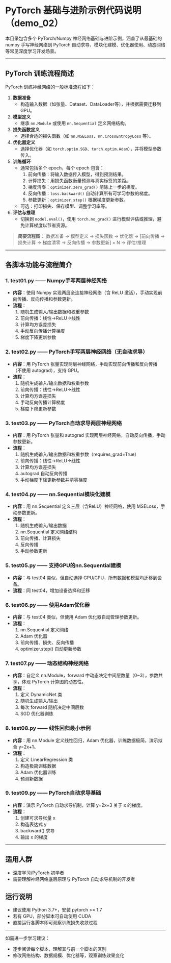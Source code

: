 # PyTorch 基础与进阶示例代码说明（demo_02）

本目录包含多个 PyTorch/Numpy 神经网络基础与进阶示例，涵盖了从最基础的 numpy 手写神经网络到 PyTorch 自动求导、模块化建模、优化器使用、动态网络等常见深度学习开发场景。

---

## PyTorch 训练流程简述

PyTorch 训练神经网络的一般标准流程如下：

1. **数据准备**
   - 构造输入数据（如张量、Dataset、DataLoader等），并根据需要迁移到GPU。
2. **模型定义**
   - 继承 `nn.Module` 或使用 `nn.Sequential` 定义网络结构。
3. **损失函数定义**
   - 选择合适的损失函数（如 `nn.MSELoss`、`nn.CrossEntropyLoss` 等）。
4. **优化器定义**
   - 选择优化器（如 `torch.optim.SGD`、`torch.optim.Adam`），并将模型参数传入。
5. **训练循环**
   - 通常包括多个 epoch，每个 epoch 包含：
     1. 前向传播：将输入数据传入模型，得到预测结果。
     2. 计算损失：用损失函数衡量预测与真实标签的差距。
     3. 梯度清零：`optimizer.zero_grad()` 清除上一步的梯度。
     4. 反向传播：`loss.backward()` 自动计算所有可学习参数的梯度。
     5. 参数更新：`optimizer.step()` 根据梯度更新参数。
   - 可选：打印损失、保存模型、调整学习率等。
6. **评估与推理**
   - 切换到 `model.eval()`，使用 `torch.no_grad()` 进行模型评估或推理，避免计算梯度以节省资源。

> **简要流程图**：
> 数据准备 → 模型定义 → 损失函数 → 优化器 → [前向传播 → 损失计算 → 梯度清零 → 反向传播 → 参数更新] × N → 评估/推理

---

## 各脚本功能与流程简介

### 1. test01.py —— Numpy手写两层神经网络
- **内容**：使用 Numpy 实现两层全连接神经网络（含 ReLU 激活），手动实现前向传播、反向传播和参数更新。
- **流程**：
  1. 随机生成输入/输出数据和权重参数
  2. 前向传播：线性->ReLU->线性
  3. 计算均方误差损失
  4. 手动反向传播计算梯度
  5. 梯度下降更新参数

### 2. test02.py —— PyTorch手写两层神经网络（无自动求导）
- **内容**：用 PyTorch 张量实现两层神经网络，手动实现前向传播和反向传播（不使用 autograd），支持 GPU。
- **流程**：
  1. 随机生成输入/输出数据和权重参数
  2. 前向传播：线性->ReLU->线性
  3. 计算均方误差损失
  4. 手动反向传播计算梯度
  5. 梯度下降更新参数

### 3. test03.py —— PyTorch自动求导两层神经网络
- **内容**：用 PyTorch 张量和 autograd 实现两层神经网络，自动反向传播，手动参数更新。
- **流程**：
  1. 随机生成输入/输出数据和权重参数（requires_grad=True）
  2. 前向传播：线性->ReLU->线性
  3. 计算均方误差损失
  4. autograd 自动反向传播
  5. 手动梯度下降更新参数并清零梯度

### 4. test04.py —— nn.Sequential模块化建模
- **内容**：用 nn.Sequential 定义三层（含ReLU）神经网络，使用 MSELoss，手动参数更新。
- **流程**：
  1. 随机生成输入/输出数据
  2. nn.Sequential 定义网络结构
  3. 前向传播、计算损失
  4. 反向传播
  5. 手动参数更新

### 5. test05.py —— 支持GPU的nn.Sequential建模
- **内容**：与 test04 类似，但自动选择 GPU/CPU，所有数据和模型均迁移到设备。
- **流程**：同 test04，增加设备选择和迁移

### 6. test06.py —— 使用Adam优化器
- **内容**：与 test04 类似，但使用 Adam 优化器自动管理参数更新。
- **流程**：
  1. nn.Sequential 定义网络
  2. Adam 优化器
  3. 前向传播、损失、反向传播
  4. optimizer.step() 自动更新参数

### 7. test07.py —— 动态结构神经网络
- **内容**：自定义 nn.Module，forward 中动态决定中间层数量（0~3），参数共享，体现 PyTorch 计算图的动态性。
- **流程**：
  1. 定义 DynamicNet 类
  2. 随机生成输入/输出
  3. 每次 forward 随机决定中间层数
  4. SGD 优化器训练

### 8. test08.py —— 线性回归最小示例
- **内容**：用 nn.Module 定义线性回归，Adam 优化器，训练数据极简，演示拟合 y=2x+1。
- **流程**：
  1. 定义 LinearRegression 类
  2. 构造极简训练数据
  3. Adam 优化器训练
  4. 预测新数据

### 9. test09.py —— PyTorch自动求导基础
- **内容**：演示 PyTorch 自动求导机制，计算 y=2x+3 关于 x 的梯度。
- **流程**：
  1. 创建可求导张量 x
  2. 构造表达式 y
  3. backward() 求导
  4. 输出 x 的梯度

---

## 适用人群
- 深度学习/PyTorch 初学者
- 需要理解神经网络底层原理与 PyTorch 自动求导机制的开发者

## 运行说明
- 建议使用 Python 3.7+，安装 pytorch >= 1.7
- 若有 GPU，部分脚本可自动使用 CUDA
- 直接运行各脚本即可观察训练损失收敛过程

---

如需进一步学习建议：
- 逐步阅读每个脚本，理解其与前一个脚本的区别
- 修改网络结构、数据规模、优化器等，观察训练效果变化
